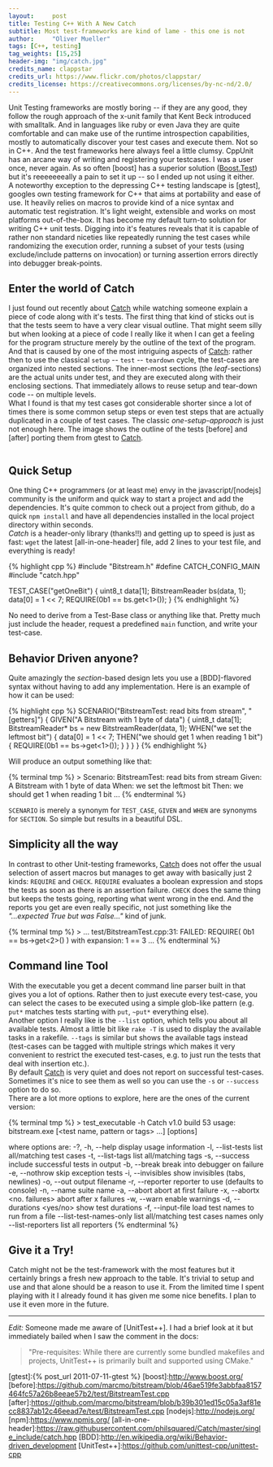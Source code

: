 ```yaml
---
layout:     post
title: Testing C++ With A New Catch
subtitle: Most test-frameworks are kind of lame - this one is not
author:     "Oliver Mueller"
tags: [C++, testing]
tag_weights: [15,25]
header-img: "img/catch.jpg"
credits_name: clappstar
credits_url: https://www.flickr.com/photos/clappstar/
credits_license: https://creativecommons.org/licenses/by-nc-nd/2.0/
---
```


Unit Testing frameworks are mostly boring -- if they are any good, they follow the rough approach of
the x-unit family that Kent Beck introduced with smalltalk. And in languages like ruby or even
Java they are quite comfortable and can make use of the runtime introspection capabilities, mostly
to automatically discover your test cases and execute them. Not so in C++. And the test frameworks
here always feel a little clumsy. CppUnit has an arcane way of writing and registering your
testcases. I was a user once, never again. As so often [boost] has a superior solution ([Boost.Test])
but it's reeeeeeeally a pain to set it up -- so I ended up not using it either.  
A noteworthy exception to the depressing C++ testing landscape is [gtest], googles own testing
framework for C++ that aims at portability and ease of use. It heavily relies on macros to provide
kind of a nice syntax and automatic test registration. It's light weight, extensible and works on
most platforms out-of-the-box. It has become my default turn-to solution for writing C++ unit tests.
Digging into it's features reveals that it is capable of rather non standard niceties like
repeatedly running the test cases while randomizing the execution order, running a subset of your
tests (using exclude/include patterns on invocation) or turning assertion errors directly into
debugger break-points.

## Enter the world of Catch

I just found out recently about [Catch] while watching someone explain a piece of code along with it's
tests. The first thing that kind of sticks out is that the tests seem to have a very clear visual
outline. That might seem silly but when looking at a piece of code I really like it when I can
get a feeling for the program structure merely by the outline of the text of the program. And that is
caused by one of the most intriguing aspects of [Catch]: rather then to use the classical `setup` --
`test` -- `teardown` cycle, the test-cases are organized into nested sections. The inner-most
sections (the *leaf*-sections) are the actual units under test, and they are executed along with
their enclosing sections. That immediately allows to reuse setup and tear-down code -- on multiple
levels.  
What I found is that my test cases got considerable shorter since a lot of times there is some
common setup steps or even test steps that are actually duplicated in a couple of test cases. The
classic *one-setup-approach* is just not enough here. The image shows the outline of the tests
[before] and [after] porting them from gtest to [Catch].

<img class="img-responsive" src="{{ site.baseurl }}/img/catch/code_outline.png" alt="">

## Quick Setup

One thing C++ programmers (or at least me) envy in the javascript/[nodejs] community is the uniform
and quick way to start a project and add the dependencies. It's quite common to check out a project
from github, do a quick `npm install` and have all dependencies installed in the local project
directory within seconds.  
*Catch* is a header-only library (thanks!!) and getting up to speed is just as fast: `wget` the
latest [all-in-one-header] file, add 2 lines to your test file, and everything is ready!

{% highlight cpp %}
#include "Bitstream.h"
#define CATCH_CONFIG_MAIN
#include "catch.hpp"

TEST_CASE("getOneBit")
{
    uint8_t data[1];
    BitstreamReader bs(data, 1);
    data[0] = 1 << 7;
    REQUIRE(0b1 == bs.get<1>());
}
{% endhighlight %}

No need to derive from a Test-Base class or anything like that. Pretty much just include the header,
request a predefined `main` function, and write your test-case.

## Behavior Driven anyone?

Quite amazingly the *section*-based design lets you use a [BDD]-flavored syntax without having to
add any implementation. Here is an example of how it can be used:

{% highlight cpp %}
SCENARIO("BitstreamTest: read bits from stream", "[getters]")
{
    GIVEN("A Bitstream with 1 byte of data")
    {
        uint8_t data[1];
        BitstreamReader* bs = new BitstreamReader(data, 1);
        WHEN("we set the leftmost bit")
        {
            data[0] = 1 << 7;
            THEN("we should get 1 when reading 1 bit")
            {
                REQUIRE(0b1 == bs->get<1>());
            }
        }
    }
}
{% endhighlight %}

Will produce an output something like that:

{% terminal tmp %} >
Scenario: BitstreamTest: read bits from stream
     Given: A Bitstream with 1 byte of data
      When: we set the leftmost bit
      Then: we should get 1 when reading 1 bit
    ...
{% endterminal %}

`SCENARIO` is merely a synonym for `TEST_CASE`, `GIVEN` and `WHEN` are synonyms for `SECTION`. So
simple but results in a beautiful DSL.

## Simplicity all the way

In contrast to other Unit-testing frameworks, [Catch] does not offer the usual selection of assert
macros but manages to get away with basically just 2 kinds: `REQUIRE` and `CHECK`.  `REQUIRE`
evaluates a boolean expression and stops the tests as soon as there is an assertion failure. `CHECK`
does the same thing but keeps the tests going, reporting what went wrong in the end. And the reports
you get are even really specific, not just something like the _"...expected True but was False..."_
kind of junk.

{% terminal tmp %} >
...
test/BitstreamTest.cpp:31: FAILED:
  REQUIRE( 0b1 == bs->get<2>() )
with expansion:
  1 == 3
...
{% endterminal %}

## Command line Tool

With the executable you get a decent command line parser built in that gives you a lot of
options. Rather then to just execute every test-case, you can select the cases to be executed using
a simple glob-like pattern (e.g. `put*` matches tests starting with `put`, `~put*` everything else).  
Another option I really like is the `--list` option, which tells you about all available tests.
Almost a little bit like `rake -T` is used to display the available tasks in a rakefile.  `--tags`
is similar but shows the available tags instead (test-cases can be tagged with multiple strings
which makes it very convenient to restrict the executed test-cases, e.g. to just run the tests that
deal with insertion etc.).  
By default [Catch] is very quiet and does not report on successful test-cases. Sometimes it's
nice to see them as well so you can use the `-s` or `--success` option to do so.  
There are a lot more options to explore, here are the ones of the current version:

{% terminal tmp %} > test_executable -h
Catch v1.0 build 53
usage:
  bitstream.exe [<test name, pattern or tags> ...] [options]

where options are:
  -?, -h, --help               display usage information
  -l, --list-tests             list all/matching test cases
  -t, --list-tags              list all/matching tags
  -s, --success                include successful tests in output
  -b, --break                  break into debugger on failure
  -e, --nothrow                skip exception tests
  -i, --invisibles             show invisibles (tabs, newlines)
  -o, --out <filename>         output filename
  -r, --reporter <name>        reporter to use (defaults to console)
  -n, --name <name>            suite name
  -a, --abort                  abort at first failure
  -x, --abortx <no. failures>  abort after x failures
  -w, --warn <warning name>    enable warnings
  -d, --durations <yes/no>     show test durations
  -f, --input-file <filename>  load test names to run from a file
  --list-test-names-only       list all/matching test cases names only
  --list-reporters             list all reporters
{% endterminal %}

## Give it a Try!

Catch might not be the test-framework with the most features but it certainly brings a fresh new
approach to the table. It's trivial to setup and use and that alone should be a reason to use it.
From the limited time I spent playing with it I already found it has given me some nice benefits. I
plan to use it even more in the future.

---

_Edit:_ Someone made me aware of [UnitTest++]. I had a brief look at it but immediately bailed when
I saw the comment in the docs:

> "Pre-requisites: While there are currently some bundled makefiles and
> projects, UnitTest++ is primarily built and supported using CMake."


[Catch]:https://github.com/philsquared/Catch
[Boost.Test]:(http://www.boost.org/doc/libs/1_49_0/libs/test/doc/html/index.html)
[gtest]:{% post_url 2011-07-11-gtest %}
[boost]:http://www.boost.org/
[before]:https://github.com/marcmo/bitstream/blob/46ae519fe3abbfaa8157464fc57a26b8eeae57b2/test/BitstreamTest.cpp
[after]:https://github.com/marcmo/bitstream/blob/b39b301ed15c05a3af81ecc8837ab12c46eead7e/test/BitstreamTest.cpp
[nodejs]:http://nodejs.org/
[npm]:https://www.npmjs.org/
[all-in-one-header]:https://raw.githubusercontent.com/philsquared/Catch/master/single_include/catch.hpp
[BDD]:http://en.wikipedia.org/wiki/Behavior-driven_development
[UnitTest++]:https://github.com/unittest-cpp/unittest-cpp
